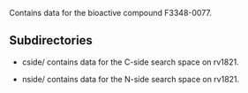 Contains data for the bioactive compound F3348-0077.

## Subdirectories

- cside/ contains data for the C-side search space on rv1821.

- nside/ contains data for the N-side search space on rv1821.

